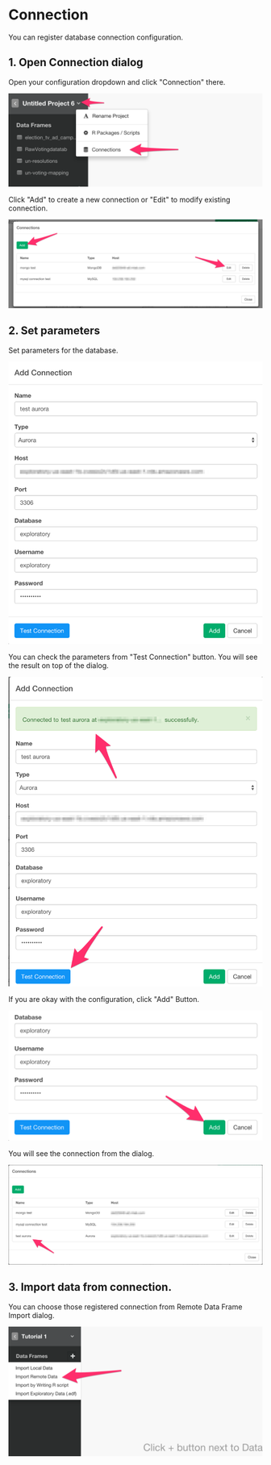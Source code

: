 # Connection

You can register database connection configuration.

## 1. Open Connection dialog

Open your configuration dropdown and click "Connection" there.

![](images/connection-open1.png)

Click "Add" to create a new connection or "Edit" to modify existing connection.

![](images/connection-edit.png)

## 2. Set parameters

Set parameters for the database.

![](images/connection-parameters.png)

You can check the parameters from "Test Connection" button.
You will see the result on top of the dialog.

![](images/connection-test.png)

If you are okay with the configuration, click "Add" Button.

![](images/connection-add.png)

You will see the connection from the dialog.

![](images/connection-added.png)

## 3. Import data from connection.

You can choose those registered connection from Remote Data Frame Import dialog.

![](images/import-remote-data.png)

